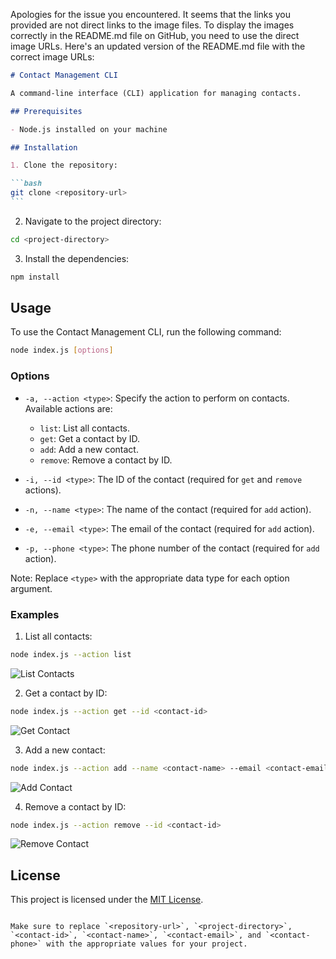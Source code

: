 Apologies for the issue you encountered. It seems that the links you provided are not direct links to the image files. To display the images correctly in the README.md file on GitHub, you need to use the direct image URLs. Here's an updated version of the README.md file with the correct image URLs:

````markdown
# Contact Management CLI

A command-line interface (CLI) application for managing contacts.

## Prerequisites

- Node.js installed on your machine

## Installation

1. Clone the repository:

```bash
git clone <repository-url>
```
````

2. Navigate to the project directory:

```bash
cd <project-directory>
```

3. Install the dependencies:

```bash
npm install
```

## Usage

To use the Contact Management CLI, run the following command:

```bash
node index.js [options]
```

### Options

- `-a, --action <type>`: Specify the action to perform on contacts. Available actions are:

  - `list`: List all contacts.
  - `get`: Get a contact by ID.
  - `add`: Add a new contact.
  - `remove`: Remove a contact by ID.

- `-i, --id <type>`: The ID of the contact (required for `get` and `remove` actions).

- `-n, --name <type>`: The name of the contact (required for `add` action).

- `-e, --email <type>`: The email of the contact (required for `add` action).

- `-p, --phone <type>`: The phone number of the contact (required for `add` action).

Note: Replace `<type>` with the appropriate data type for each option argument.

### Examples

1. List all contacts:

```bash
node index.js --action list
```

![List Contacts](https://i.ibb.co/jvXQG7D/screenshot-list-contacts.png)

2. Get a contact by ID:

```bash
node index.js --action get --id <contact-id>
```

![Get Contact](https://i.ibb.co/LQP4WS0/screenshot-get-contact.png)

3. Add a new contact:

```bash
node index.js --action add --name <contact-name> --email <contact-email> --phone <contact-phone>
```

![Add Contact](https://i.ibb.co/VjZj32W/screenshot-add-contact.png)

4. Remove a contact by ID:

```bash
node index.js --action remove --id <contact-id>
```

![Remove Contact](https://i.ibb.co/h86jkYM/screenshot-remove-contact.png)

## License

This project is licensed under the [MIT License](LICENSE).

```

Make sure to replace `<repository-url>`, `<project-directory>`, `<contact-id>`, `<contact-name>`, `<contact-email>`, and `<contact-phone>` with the appropriate values for your project.
```
